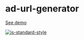 # ad-url-generator #

[See demo](http://gerhardsletten.github.io/react-responsive-dropdown/)

[![js-standard-style](https://img.shields.io/badge/code%20style-standard-brightgreen.svg?style=flat)](https://github.com/feross/standard)
